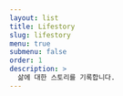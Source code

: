 ```yaml
---
layout: list
title: Lifestory
slug: lifestory
menu: true
submenu: false
order: 1
description: >
  삶에 대한 스토리를 기록합니다.
---
```

